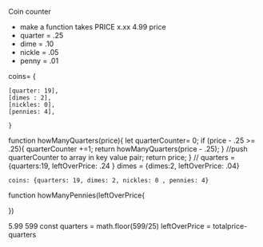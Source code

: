 Coin counter

* make a function takes PRICE x.xx
      4.99 price
 * quarter = .25
  * dime = .10
  * nickle = .05
  * penny = .01

coins= {
    
    [quarter: 19],
    [dimes : 2],
    [nickles: 0],
    [pennies: 4],

    }

  
  function howManyQuarters(price){
    let quarterCounter= 0;
    if (price - .25 >= .25){
        quarterCounter +=1;
        return howManyQuarters(price - .25);
    }
    //push quarterCounter to array in key value pair;
    return price;
  }
  // quarters = {quarters:19, leftOverPrice: .24 }
    dimes = {dimes:2, leftOverPrice: .04}

    coins: {quarters: 19, dimes: 2, nickles: 0 , pennies: 4}

  function howManyPennies(leftOverPrice{
    
  })


  5.99
  599
  const quarters = math.floor(599/25)
  leftOverPrice =  totalprice-quarters